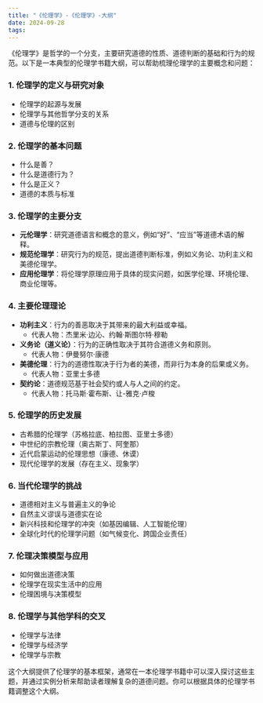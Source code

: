 ```yaml
---
title: "《伦理学》-《伦理学》-大纲"
date: 2024-09-28
tags: 
---
```

《伦理学》是哲学的一个分支，主要研究道德的性质、道德判断的基础和行为的规范。以下是一本典型的伦理学书籍大纲，可以帮助梳理伦理学的主要概念和问题：

### 1. **伦理学的定义与研究对象**
   - 伦理学的起源与发展
   - 伦理学与其他哲学分支的关系
   - 道德与伦理的区别

### 2. **伦理学的基本问题**
   - 什么是善？
   - 什么是道德行为？
   - 什么是正义？
   - 道德的本质与标准

### 3. **伦理学的主要分支**
   - **元伦理学**：研究道德语言和概念的意义，例如“好”、“应当”等道德术语的解释。
   - **规范伦理学**：研究行为的规范，提出道德判断标准，例如义务论、功利主义和美德伦理学。
   - **应用伦理学**：将伦理学原理应用于具体的现实问题，如医学伦理、环境伦理、商业伦理等。

### 4. **主要伦理理论**
   - **功利主义**：行为的善恶取决于其带来的最大利益或幸福。
     - 代表人物：杰里米·边沁、约翰·斯图尔特·穆勒
   - **义务论（道义论）**：行为的正确性取决于其符合道德义务和原则。
     - 代表人物：伊曼努尔·康德
   - **美德伦理**：行为的道德性取决于行为者的美德，而非行为本身的后果或义务。
     - 代表人物：亚里士多德
   - **契约论**：道德规范基于社会契约或人与人之间的约定。
     - 代表人物：托马斯·霍布斯、让-雅克·卢梭

### 5. **伦理学的历史发展**
   - 古希腊的伦理学（苏格拉底、柏拉图、亚里士多德）
   - 中世纪的宗教伦理（奥古斯丁、阿奎那）
   - 近代启蒙运动的伦理思想（康德、休谟）
   - 现代伦理学的发展（存在主义、现象学）

### 6. **当代伦理学的挑战**
   - 道德相对主义与普遍主义的争论
   - 自然主义谬误与道德实在论
   - 新兴科技和伦理学的冲突（如基因编辑、人工智能伦理）
   - 全球化时代的伦理学问题（如气候变化、跨国企业责任）

### 7. **伦理决策模型与应用**
   - 如何做出道德决策
   - 伦理学在现实生活中的应用
   - 伦理困境与决策模型

### 8. **伦理学与其他学科的交叉**
   - 伦理学与法律
   - 伦理学与经济学
   - 伦理学与宗教

这个大纲提供了伦理学的基本框架，通常在一本伦理学书籍中可以深入探讨这些主题，并通过实例分析来帮助读者理解复杂的道德问题。你可以根据具体的伦理学书籍调整这个大纲。